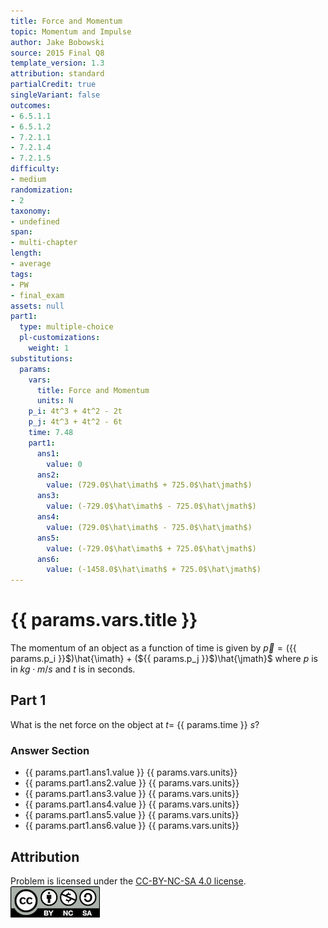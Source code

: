 ```yaml
---
title: Force and Momentum
topic: Momentum and Impulse
author: Jake Bobowski
source: 2015 Final Q8
template_version: 1.3
attribution: standard
partialCredit: true
singleVariant: false
outcomes:
- 6.5.1.1
- 6.5.1.2
- 7.2.1.1
- 7.2.1.4
- 7.2.1.5
difficulty:
- medium
randomization:
- 2
taxonomy:
- undefined
span:
- multi-chapter
length:
- average
tags:
- PW
- final_exam
assets: null
part1:
  type: multiple-choice
  pl-customizations:
    weight: 1
substitutions:
  params:
    vars:
      title: Force and Momentum
      units: N
    p_i: 4t^3 + 4t^2 - 2t
    p_j: 4t^3 + 4t^2 - 6t
    time: 7.48
    part1:
      ans1:
        value: 0
      ans2:
        value: (729.0$\hat\imath$ + 725.0$\hat\jmath$)
      ans3:
        value: (-729.0$\hat\imath$ - 725.0$\hat\jmath$)
      ans4:
        value: (729.0$\hat\imath$ - 725.0$\hat\jmath$)
      ans5:
        value: (-729.0$\hat\imath$ + 725.0$\hat\jmath$)
      ans6:
        value: (-1458.0$\hat\imath$ + 725.0$\hat\jmath$)
---
```

# {{ params.vars.title }}
The momentum of an object as a function of time is given by $\vec{p} = (${{ params.p_i }}$)\hat{\imath} + (${{ params.p_j }}$)\hat{\jmath}$ where $p$ is in $kg\cdot m/s$ and $t$ is in seconds.

## Part 1

What is the net force on the object at $t=$ {{ params.time }} $s$?

### Answer Section

- {{ params.part1.ans1.value }} {{ params.vars.units}}
- {{ params.part1.ans2.value }} {{ params.vars.units}}
- {{ params.part1.ans3.value }} {{ params.vars.units}}
- {{ params.part1.ans4.value }} {{ params.vars.units}}
- {{ params.part1.ans5.value }} {{ params.vars.units}}
- {{ params.part1.ans6.value }} {{ params.vars.units}}

## Attribution

Problem is licensed under the [CC-BY-NC-SA 4.0 license](https://creativecommons.org/licenses/by-nc-sa/4.0/).<br> ![The Creative Commons 4.0 license requiring attribution-BY, non-commercial-NC, and share-alike-SA license.](https://raw.githubusercontent.com/firasm/bits/master/by-nc-sa.png)
